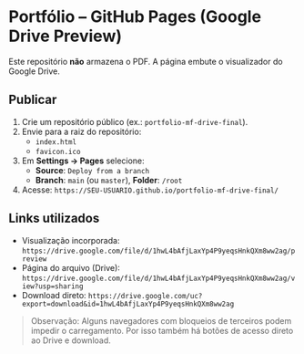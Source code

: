 # Portfólio – GitHub Pages (Google Drive Preview)

Este repositório **não** armazena o PDF. A página embute o visualizador do Google Drive.

## Publicar
1. Crie um repositório público (ex.: `portfolio-mf-drive-final`).
2. Envie para a raiz do repositório:
   - `index.html`
   - `favicon.ico`
3. Em **Settings → Pages** selecione:
   - **Source**: `Deploy from a branch`
   - **Branch**: `main` (ou `master`), **Folder**: `/root`
4. Acesse: `https://SEU-USUARIO.github.io/portfolio-mf-drive-final/`

## Links utilizados
- Visualização incorporada: `https://drive.google.com/file/d/1hwL4bAfjLaxYp4P9yeqsHnkQXm8ww2ag/preview`
- Página do arquivo (Drive): `https://drive.google.com/file/d/1hwL4bAfjLaxYp4P9yeqsHnkQXm8ww2ag/view?usp=sharing`
- Download direto: `https://drive.google.com/uc?export=download&id=1hwL4bAfjLaxYp4P9yeqsHnkQXm8ww2ag`

> Observação: Alguns navegadores com bloqueios de terceiros podem impedir o carregamento. Por isso também há botões de acesso direto ao Drive e download.
